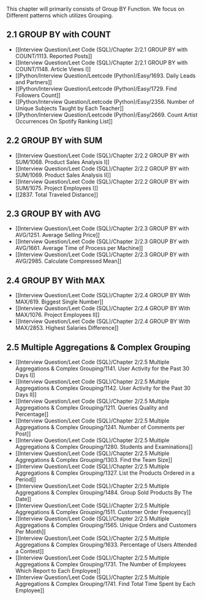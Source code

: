 
This chapter will primarily consists of Group BY Function. We focus on Different patterns which utilizes Grouping.
 
## 2.1 GROUP BY with COUNT
 
- [[Interview Question/Leet Code (SQL)/Chapter 2/2.1 GROUP BY with COUNT/1113. Reported Posts]]
- [[Interview Question/Leet Code (SQL)/Chapter 2/2.1 GROUP BY with COUNT/1148. Article Views I]]
- [[Python/Interview Question/Leetcode (Python)/Easy/1693. Daily Leads and Partners]]
- [[Python/Interview Question/Leetcode (Python)/Easy/1729. Find Followers Count]]
- [[Python/Interview Question/Leetcode (Python)/Easy/2356. Number of Unique Subjects Taught by Each Teacher]]
- [[Python/Interview Question/Leetcode (Python)/Easy/2669. Count Artist Occurrences On Spotify Ranking List]]

## 2.2 GROUP BY with SUM

- [[Interview Question/Leet Code (SQL)/Chapter 2/2.2 GROUP BY with SUM/1068. Product Sales Analysis I]]
- [[Interview Question/Leet Code (SQL)/Chapter 2/2.2 GROUP BY with SUM/1069. Product Sales Analysis II]]
- [[Interview Question/Leet Code (SQL)/Chapter 2/2.2 GROUP BY with SUM/1075. Project Employees I]]
- [[2837. Total Traveled Distance]]

## 2.3 GROUP BY with AVG

- [[Interview Question/Leet Code (SQL)/Chapter 2/2.3 GROUP BY with AVG/1251. Average Selling Price]]
- [[Interview Question/Leet Code (SQL)/Chapter 2/2.3 GROUP BY with AVG/1661. Average Time of Process per Machine]]
- [[Interview Question/Leet Code (SQL)/Chapter 2/2.3 GROUP BY with AVG/2985. Calculate Compressed Mean]]

## 2.4 GROUP BY With MAX

- [[Interview Question/Leet Code (SQL)/Chapter 2/2.4 GROUP BY With MAX/619. Biggest Single Number]]
- [[Interview Question/Leet Code (SQL)/Chapter 2/2.4 GROUP BY With MAX/1076. Project Employees II]]
- [[Interview Question/Leet Code (SQL)/Chapter 2/2.4 GROUP BY With MAX/2853. Highest Salaries Difference]]

## 2.5 Multiple Aggregations & Complex Grouping

- [[Interview Question/Leet Code (SQL)/Chapter 2/2.5 Multiple Aggregations & Complex Grouping/1141. User Activity for the Past 30 Days I]]
- [[Interview Question/Leet Code (SQL)/Chapter 2/2.5 Multiple Aggregations & Complex Grouping/1142. User Activity for the Past 30 Days II]]
- [[Interview Question/Leet Code (SQL)/Chapter 2/2.5 Multiple Aggregations & Complex Grouping/1211. Queries Quality and Percentage]]
- [[Interview Question/Leet Code (SQL)/Chapter 2/2.5 Multiple Aggregations & Complex Grouping/1241. Number of Comments per Post]]
- [[Interview Question/Leet Code (SQL)/Chapter 2/2.5 Multiple Aggregations & Complex Grouping/1280. Students and Examinations]]
- [[Interview Question/Leet Code (SQL)/Chapter 2/2.5 Multiple Aggregations & Complex Grouping/1303. Find the Team Size]]
- [[Interview Question/Leet Code (SQL)/Chapter 2/2.5 Multiple Aggregations & Complex Grouping/1327. List the Products Ordered in a Period]]
- [[Interview Question/Leet Code (SQL)/Chapter 2/2.5 Multiple Aggregations & Complex Grouping/1484. Group Sold Products By The Date]]
- [[Interview Question/Leet Code (SQL)/Chapter 2/2.5 Multiple Aggregations & Complex Grouping/1511. Customer Order Frequency]]
- [[Interview Question/Leet Code (SQL)/Chapter 2/2.5 Multiple Aggregations & Complex Grouping/1565. Unique Orders and Customers Per Month]]
- [[Interview Question/Leet Code (SQL)/Chapter 2/2.5 Multiple Aggregations & Complex Grouping/1633. Percentage of Users Attended a Contest]]
- [[Interview Question/Leet Code (SQL)/Chapter 2/2.5 Multiple Aggregations & Complex Grouping/1731. The Number of Employees Which Report to Each Employee]]
- [[Interview Question/Leet Code (SQL)/Chapter 2/2.5 Multiple Aggregations & Complex Grouping/1741. Find Total Time Spent by Each Employee]]